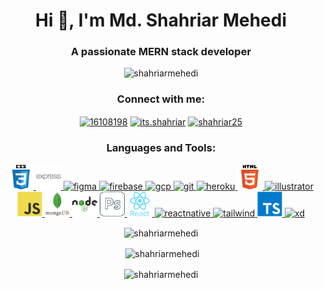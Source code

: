 <h1 align="center"> Hi 👋, I'm Md. Shahriar Mehedi</h1>
<h3 align="center"> A passionate MERN stack developer </h3>

<p align="center"> <img src="https://komarev.com/ghpvc/?username=shahriarmehedi&label=Profile%20views&color=0e75b6&style=flat" alt="shahriarmehedi"/> </p>


<h3 align="center" > Connect with me:  </h3>
<p align="center">   
<a  href="https://stackoverflow.com/users/16108198" target="blank">     <img align="center"src="https://raw.githubusercontent.com/rahuldkjain/github-profile-readme-generator/master/src/images/icons/Social/stack-overflow.svg" alt="16108198"       height="30" width="40" /></a>
<a href="https://fb.com/its.shahriar" target="blank"> <img align="center" src="https://raw.githubusercontent.com/rahuldkjain/github-profile-readme-generator/master/src/images/icons/Social/facebook.svg"   alt="its.shahriar" height="30" width="40" /></a>
<a href="https://dribbble.com/shahriar25" target="blank">    <img align="center" src="https://raw.githubusercontent.com/rahuldkjain/github-profile-readme-generator/master/src/images/icons/Social/dribbble.svg" alt="shahriar25"  height="30" width="40" />  </a>
</p>

<h3 align="center">Languages and Tools:</h3>
<p align="center"> <a href="https://www.w3schools.com/css/"  target="_blank"      rel="noreferrer">    <img src="https://raw.githubusercontent.com/devicons/devicon/master/icons/css3/css3-original-wordmark.svg"  alt="css3" width="40" height="40"/> </a> <a href="https://expressjs.com" target="_blank" rel="noreferrer"> <img src="https://raw.githubusercontent.com/devicons/devicon/master/icons/express/express-original-wordmark.svg" alt="express" color="#ffffff" width="40"  height="40"/> </a> <a href="https://www.figma.com/" target="_blank" rel="noreferrer"> <img src="https://www.vectorlogo.zone/logos/figma/figma-icon.svg"   alt="figma" width="40" height="40"/> </a> <a href="https://firebase.google.com/" target="_blank"  rel="noreferrer"> <img src="https://www.vectorlogo.zone/logos/firebase/firebase-icon.svg" alt="firebase" width="40"  height="40"/> </a> <a href="https://cloud.google.com" target="_blank" rel="noreferrer"> <img src="https://www.vectorlogo.zone/logos/google_cloud/google_cloud-icon.svg" alt="gcp" width="40" height="40"/> </a> <a href="https://git-scm.com/"   target="_blank" rel="noreferrer">    <img src="https://www.vectorlogo.zone/logos/git-scm/git-scm-icon.svg"  alt="git" width="40" height="40"/>  </a> <a href="https://heroku.com" target="_blank" rel="noreferrer"> <img src="https://www.vectorlogo.zone/logos/heroku/heroku-icon.svg" alt="heroku"  width="40" height="40"/> </a> <a href="https://www.w3.org/html/" target="_blank"  rel="noreferrer">  <img src="https://raw.githubusercontent.com/devicons/devicon/master/icons/html5/html5-original-wordmark.svg" alt="html5" width="40" height="40"/> </a> <a href="https://www.adobe.com/in/products/illustrator.html"  target="_blank" rel="noreferrer">  <img src="https://www.vectorlogo.zone/logos/adobe_illustrator/adobe_illustrator-icon.svg" alt="illustrator" width="40" height="40"/> </a> <a href="https://developer.mozilla.org/en-US/docs/Web/JavaScript" target="_blank"  rel="noreferrer">   <img  src="https://raw.githubusercontent.com/devicons/devicon/master/icons/javascript/javascript-original.svg" alt="javascript" width="40" height="40"/> </a> <a href="https://www.mongodb.com/" target="_blank" rel="noreferrer"> <img src="https://raw.githubusercontent.com/devicons/devicon/master/icons/mongodb/mongodb-original-wordmark.svg"    alt="mongodb" width="40" height="40"/> </a> <a href="https://nodejs.org" target="_blank" rel="noreferrer"> <img src="https://raw.githubusercontent.com/devicons/devicon/master/icons/nodejs/nodejs-original-wordmark.svg" alt="nodejs" width="40" height="40"/> </a> <a href="https://www.photoshop.com/en" target="_blank" rel="noreferrer"> <img src="https://raw.githubusercontent.com/devicons/devicon/master/icons/photoshop/photoshop-line.svg" alt="photoshop" width="40" height="40"/> </a> <a href="https://reactjs.org/" target="_blank" rel="noreferrer">  <img src="https://raw.githubusercontent.com/devicons/devicon/master/icons/react/react-original-wordmark.svg" alt="react"  width="40" height="40"/> </a> <a href="https://reactnative.dev/" target="_blank" rel="noreferrer">   <img src="https://reactnative.dev/img/header_logo.svg" alt="reactnative" width="40"  height="40"/> </a> <a href="https://tailwindcss.com/" target="_blank" rel="noreferrer"> <img src="https://www.vectorlogo.zone/logos/tailwindcss/tailwindcss-icon.svg" alt="tailwind" width="40" height="40"/> </a> <a href="https://www.typescriptlang.org/" target="_blank" rel="noreferrer"> <img src="https://raw.githubusercontent.com/devicons/devicon/master/icons/typescript/typescript-original.svg" alt="typescript" width="40" height="40"/> </a> <a href="https://www.adobe.com/products/xd.html" target="_blank"  rel="noreferrer"> <img src="https://cdn.worldvectorlogo.com/logos/adobe-xd.svg" alt="xd" width="40" height="40"/> </a> </p>

<p align="center"><img align="center"  src="https://github-readme-stats.vercel.app/api/top-langs?username=shahriarmehedi&show_icons=true&locale=en&layout=compact" alt="shahriarmehedi" /></p>

<p align="center">&nbsp;<img  align="center"  src="https://github-readme-stats.vercel.app/api?username=shahriarmehedi&show_icons=true&locale=en" alt="shahriarmehedi" /></p>

<p align="center"> <img align="center"  src="https://github-readme-streak-stats.herokuapp.com/?user=shahriarmehedi&" alt="shahriarmehedi" /></p>
